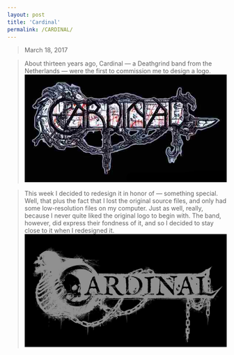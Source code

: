 ```yaml
---
layout: post
title: 'Cardinal'
permalink: /CARDINAL/
---
```


> March 18, 2017

> About thirteen years ago, Cardinal — a Deathgrind band from the Netherlands — were the first to commission me to design a logo.
![Cardinal](..\assets\img\projects\proj-3\cardinal.jpg)

> This week I decided to redesign it in honor of — something special. Well, that plus the fact that I lost the original source files, and only had some low-resolution files on my computer. Just as well, really, because I never quite liked the original logo to begin with. The band, however, did express their fondness of it, and so I decided to stay close to it when I redesigned it.
> ![Cardinal](..\assets\img\projects\proj-3\cardinal2.jpg)